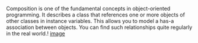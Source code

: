 Composition is one of the fundamental concepts in object-oriented programming. It describes a class that references one or more objects of other classes in instance variables. This allows you to model a has-a association between objects. You can find such relationships quite regularly in the real world.!
[image](https://github.com/CaioLariel/car-project/assets/112914813/00168b04-eb55-44c1-b18a-536b1cdc9913)
